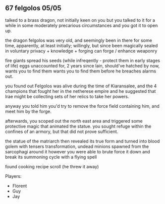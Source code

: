 ## 67 felgolos 05/05
talked to a brass dragon, not initially keen on you
but you talked to it for a while in some moderately precarious circumstances
and you got it to open up.

the dragon felgolos was very old, and seemingly been in there for some time, apparently, at least initially; willingly, but since been magically sealed in
voluntary privacy + knowledge + forging
can forge / enhance weaponry

fire giants spread his seeds (while infreqently - protect them in early stages of life)
eggs unaccounted for, 2 years since lain, should've hatched by now, wants you to find them
wants you to find them before he breaches alarms out.

you found out Felgolos was alive during the time of Kiaransalee,
and the 4 champions that fought her in the netherese empire
and he suggested that Irae might be collecting sets of her relics to take her powers.

anyway you told him you'd try to remove the force field containing him, and meet him by the forge.

afterwards, you scoped out the north east area and triggered some protective magic that animated the statue. you sought refuge within the confines of an armory, but that did not prove sufficient.

the statue of the matriarch then revealed its true form and turned into blood golem with tensers transformation, undead minions spawned from the sarcophagi around it
however you were able to brute force it down and break its summoning cycle with a flying spell

found cooking recipe scroll (he threw it away)

Players:
- Florent
- Guy
- Jay
